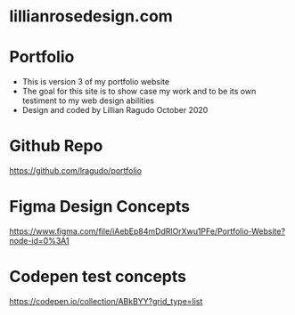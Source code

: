 # lillianrosedesign.com

# Portfolio
* This is version 3 of my portfolio website
* The goal for this site is to show case my work and to be its own testiment to my web design abilities
* Design and coded by Lillian Ragudo October 2020

# Github Repo
https://github.com/lragudo/portfolio

# Figma Design Concepts
https://www.figma.com/file/iAebEp84mDdRlOrXwu1PFe/Portfolio-Website?node-id=0%3A1

# Codepen test concepts
https://codepen.io/collection/ABkBYY?grid_type=list
